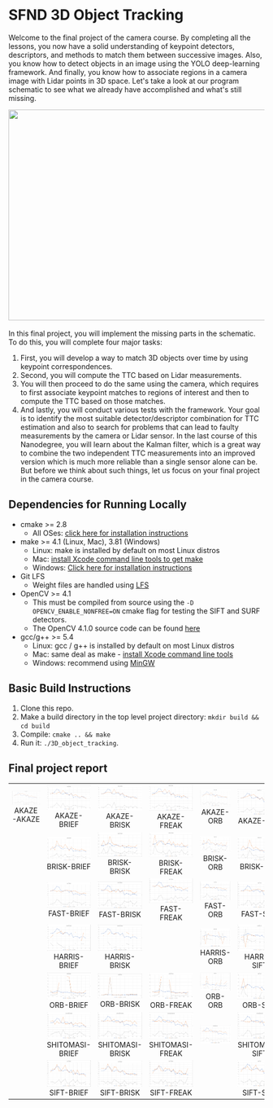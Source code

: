 # SFND 3D Object Tracking

Welcome to the final project of the camera course. By completing all the lessons, you now have a solid understanding of keypoint detectors, descriptors, and methods to match them between successive images. Also, you know how to detect objects in an image using the YOLO deep-learning framework. And finally, you know how to associate regions in a camera image with Lidar points in 3D space. Let's take a look at our program schematic to see what we already have accomplished and what's still missing.

<img src="images/course_code_structure.png" width="779" height="414" />

In this final project, you will implement the missing parts in the schematic. To do this, you will complete four major tasks: 
1. First, you will develop a way to match 3D objects over time by using keypoint correspondences. 
2. Second, you will compute the TTC based on Lidar measurements. 
3. You will then proceed to do the same using the camera, which requires to first associate keypoint matches to regions of interest and then to compute the TTC based on those matches. 
4. And lastly, you will conduct various tests with the framework. Your goal is to identify the most suitable detector/descriptor combination for TTC estimation and also to search for problems that can lead to faulty measurements by the camera or Lidar sensor. In the last course of this Nanodegree, you will learn about the Kalman filter, which is a great way to combine the two independent TTC measurements into an improved version which is much more reliable than a single sensor alone can be. But before we think about such things, let us focus on your final project in the camera course. 

## Dependencies for Running Locally
* cmake >= 2.8
  * All OSes: [click here for installation instructions](https://cmake.org/install/)
* make >= 4.1 (Linux, Mac), 3.81 (Windows)
  * Linux: make is installed by default on most Linux distros
  * Mac: [install Xcode command line tools to get make](https://developer.apple.com/xcode/features/)
  * Windows: [Click here for installation instructions](http://gnuwin32.sourceforge.net/packages/make.htm)
* Git LFS
  * Weight files are handled using [LFS](https://git-lfs.github.com/)
* OpenCV >= 4.1
  * This must be compiled from source using the `-D OPENCV_ENABLE_NONFREE=ON` cmake flag for testing the SIFT and SURF detectors.
  * The OpenCV 4.1.0 source code can be found [here](https://github.com/opencv/opencv/tree/4.1.0)
* gcc/g++ >= 5.4
  * Linux: gcc / g++ is installed by default on most Linux distros
  * Mac: same deal as make - [install Xcode command line tools](https://developer.apple.com/xcode/features/)
  * Windows: recommend using [MinGW](http://www.mingw.org/)

## Basic Build Instructions

1. Clone this repo.
2. Make a build directory in the top level project directory: `mkdir build && cd build`
3. Compile: `cmake .. && make`
4. Run it: `./3D_object_tracking`.

## Final project report

| | | | | | |
|:-------------:|:-------------:|:-------------:|:-------------:|:-------------:|:-------------:|
|<img src="./result_plots/AKAZE-AKAZE.PNG" width="300"/> AKAZE-AKAZE|<img src="./result_plots/AKAZE-BRIEF.PNG" width="300"/> AKAZE-BRIEF|<img src="./result_plots/AKAZE-BRISK.PNG" width="300"/> AKAZE-BRISK|<img src="./result_plots/AKAZE-FREAK.PNG" width="300"/> AKAZE-FREAK|<img src="./result_plots/AKAZE-ORB.PNG" width="300"/> AKAZE-ORB|<img src="./result_plots/AKAZE-SIFT.PNG" width="300"/> AKAZE-SIFT|
| |<img src="./result_plots/BRISK-BRIEF.PNG" width="300"/> BRISK-BRIEF|<img src="./result_plots/BRISK-BRISK.PNG" width="300"/> BRISK-BRISK|<img src="./result_plots/BRISK-FREAK.PNG" width="300"/> BRISK-FREAK|<img src="./result_plots/BRISK-ORB.PNG" width="300"/> BRISK-ORB|<img src="./result_plots/BRISK-SIFT.PNG" width="300"/> BRISK-SIFT|
| |<img src="./result_plots/FAST-BRIEF.PNG" width="300"/> FAST-BRIEF|<img src="./result_plots/FAST-BRISK.PNG" width="300"/> FAST-BRISK|<img src="./result_plots/FAST-FREAK.PNG" width="300"/> FAST-FREAK|<img src="./result_plots/FAST-ORB.PNG" width="300"/> FAST-ORB|<img src="./result_plots/FAST-SIFT.PNG" width="300"/> FAST-SIFT|
| |<img src="./result_plots/HARRIS-BRIEF.PNG" width="300"/> HARRIS-BRIEF|<img src="./result_plots/HARRIS-BRISK.PNG" width="300"/> HARRIS-BRISK| |<img src="./result_plots/HARRIS-ORB.PNG" width="300"/> HARRIS-ORB|<img src="./result_plots/HARRIS-SIFT.PNG" width="300"/> HARRIS-SIFT|
| |<img src="./result_plots/ORB-BRIEF.PNG" width="300"/> ORB-BRIEF|<img src="./result_plots/ORB-BRISK.PNG" width="300"/> ORB-BRISK|<img src="./result_plots/ORB-FREAK.PNG" width="300"/> ORB-FREAK|<img src="./result_plots/ORB-ORB.PNG" width="300"/> ORB-ORB|<img src="./result_plots/ORB-SIFT.PNG" width="300"/> ORB-SIFT|
| |<img src="./result_plots/SHITOMASI-BRIEF.PNG" width="300"/> SHITOMASI-BRIEF|<img src="./result_plots/SHITOMASI-BRISK.PNG" width="300"/> SHITOMASI-BRISK|<img src="./result_plots/SHITOMASI-FREAK.PNG" width="300"/> SHITOMASI-FREAK|<img src="./result_plots/SHITOMASI-ORB.PNG" width="300"/>|<img src="./result_plots/SHITOMASI-SIFT.PNG" width="300"/> SHITOMASI-SIFT|
| |<img src="./result_plots/SIFT-BRIEF.PNG" width="300"/> SIFT-BRIEF|<img src="./result_plots/SIFT-BRISK.PNG" width="300"/> SIFT-BRISK|<img src="./result_plots/SIFT-FREAK.PNG" width="300"/> SIFT-FREAK| |<img src="./result_plots/SIFT-SIFT.PNG" width="300"/> SIFT-SIFT|